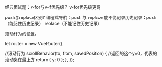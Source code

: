经典面试题：v-for与v-if优先级？ v-for优先级更高

push与replace区别?
编程式导航：push 与 replace
能不能记录历史记录：push（能记住历史记录）  replace（不能记住历史记录）


滚动行为的设置。

let router = new VueRouter({

  //滚动行为
  scrollBehavior(to, from, savedPosition) {
    //返回的这个y=0，代表的滚动条在最上方
    return { y: 0 };
  },
});
